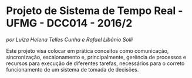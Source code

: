 # Projeto de Sistema de Tempo Real - UFMG - DCC014 - 2016/2
_por Luíza Helena Telles Cunha e Rafael Libânio Solli_

Este projeto visa colocar em prática conceitos como comunicação, sincronização, escalonamento e, principalmente, gerência de processos e recursos para execução de diferentes tarefas, necessários para o correto funcionamento de um sistema de tomada de decisões.
